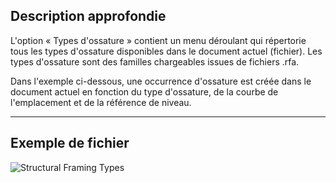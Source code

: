 ## Description approfondie
L'option « Types d'ossature » contient un menu déroulant qui répertorie tous les types d'ossature disponibles dans le document actuel (fichier). Les types d'ossature sont des familles chargeables issues de fichiers .rfa.

Dans l'exemple ci-dessous, une occurrence d'ossature est créée dans le document actuel en fonction du type d'ossature, de la courbe de l'emplacement et de la référence de niveau.
___
## Exemple de fichier

![Structural Framing Types](./DSRevitNodesUI.StructuralFramingTypes_img.jpg)
